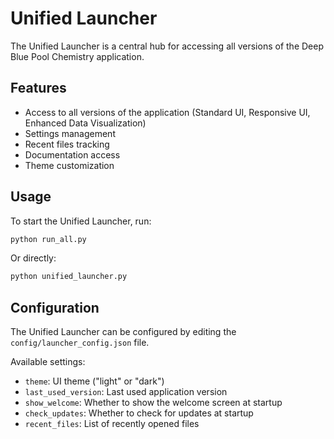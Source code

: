 # Unified Launcher

The Unified Launcher is a central hub for accessing all versions of the Deep Blue Pool Chemistry application.

## Features

- Access to all versions of the application (Standard UI, Responsive UI, Enhanced Data Visualization)
- Settings management
- Recent files tracking
- Documentation access
- Theme customization

## Usage

To start the Unified Launcher, run:

```bash
python run_all.py
```

Or directly:

```bash
python unified_launcher.py
```

## Configuration

The Unified Launcher can be configured by editing the `config/launcher_config.json` file.

Available settings:
- `theme`: UI theme ("light" or "dark")
- `last_used_version`: Last used application version
- `show_welcome`: Whether to show the welcome screen at startup
- `check_updates`: Whether to check for updates at startup
- `recent_files`: List of recently opened files

